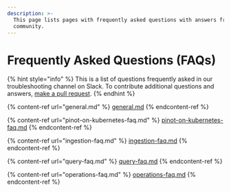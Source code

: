 ```yaml
---
description: >-
  This page lists pages with frequently asked questions with answers from the
  community.
---
```


# Frequently Asked Questions (FAQs)

{% hint style="info" %}
This is a list of questions frequently asked in our troubleshooting channel on Slack. To contribute additional questions and answers, [make a pull request](https://docs.pinot.apache.org/contributing/contributing).
{% endhint %}

{% content-ref url="general.md" %}
[general.md](general.md)
{% endcontent-ref %}

{% content-ref url="pinot-on-kubernetes-faq.md" %}
[pinot-on-kubernetes-faq.md](pinot-on-kubernetes-faq.md)
{% endcontent-ref %}

{% content-ref url="ingestion-faq.md" %}
[ingestion-faq.md](ingestion-faq.md)
{% endcontent-ref %}

{% content-ref url="query-faq.md" %}
[query-faq.md](query-faq.md)
{% endcontent-ref %}

{% content-ref url="operations-faq.md" %}
[operations-faq.md](operations-faq.md)
{% endcontent-ref %}

